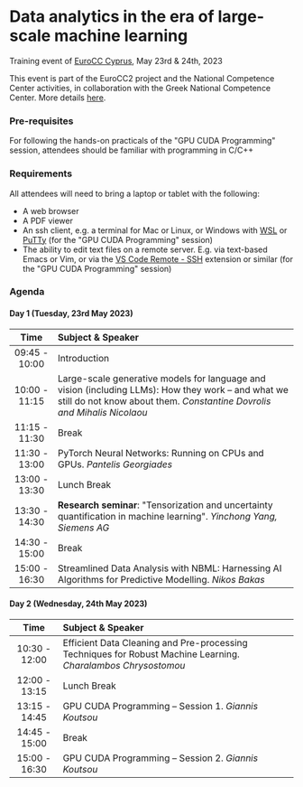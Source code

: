 # Data analytics in the era of large-scale machine learning
Training event of [EuroCC
Cyprus](https://eurocc.cyi.ac.cy),
May 23rd & 24th, 2023

This event is part of the EuroCC2 project and the National Competence
Center activities, in collaboration with the Greek National Competence
Center. More details [here](https://eurocc.cyi.ac.cy/data-analytics-in-the-era-of-large-scale-machine-learning/).

### Pre-requisites
For following the hands-on practicals of the "GPU CUDA Programming"
session, attendees should be familiar with programming in C/C++

### Requirements
All attendees will need to bring a laptop or tablet with the
following:

- A web browser
- A PDF viewer
- An ssh client, e.g. a terminal for Mac or Linux, or Windows with
  [WSL](https://learn.microsoft.com/en-us/windows/wsl/install) or
  [PuTTy](https://www.putty.org) (for the "GPU CUDA Programming"
  session)
- The ability to edit text files on a remote server. E.g. via
  text-based Emacs or Vim, or via the [VS Code Remote -
  SSH](https://code.visualstudio.com/docs/remote/ssh) extension or
  similar (for the "GPU CUDA Programming" session)
  
### Agenda

#### Day 1 (Tuesday, 23rd May 2023)

| Time   | Subject & Speaker  |
| :----: | :---      |
| 09:45 - 10:00  | Introduction |
| 10:00 - 11:15 | Large-scale generative models for language and vision (including LLMs): How they work – and what we still do not know about them. _Constantine Dovrolis and Mihalis Nicolaou_ |
| 11:15 - 11:30  | Break |
| 11:30 - 13:00  | PyTorch Neural Networks: Running on CPUs and GPUs. _Pantelis Georgiades_ |
| 13:00 - 13:30  |Lunch Break|
|13:30 - 14:30| **Research seminar**: "Tensorization and uncertainty quantification in machine learning". _Yinchong Yang, Siemens AG_ |
|14:30 - 15:00| Break|
|15:00 - 16:30| Streamlined Data Analysis with NBML: Harnessing AI Algorithms for Predictive Modelling. _Nikos Bakas_|

#### Day 2 (Wednesday, 24th May 2023)

| Time| Subject & Speaker |
| :----: | :---      |
| 10:30 - 12:00| Efficient Data Cleaning and Pre-processing Techniques for Robust Machine Learning. _Charalambos Chrysostomou_|
| 12:00 - 13:15| Lunch Break                |
| 13:15 - 14:45| GPU CUDA Programming – Session 1. _Giannis Koutsou_|
| 14:45 - 15:00| Break |
| 15:00 - 16:30| GPU CUDA Programming – Session 2. _Giannis Koutsou_|

